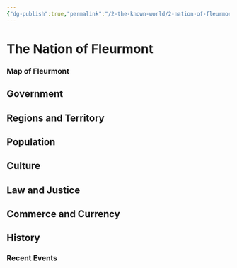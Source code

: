 ```yaml
---
{"dg-publish":true,"permalink":"/2-the-known-world/2-nation-of-fleurmont/2-nation-of-fleurmont/","dgPassFrontmatter":true}
---
```


# The Nation of Fleurmont
### Map of Fleurmont
## Government
## Regions and Territory
## Population
## Culture
## Law and Justice
## Commerce and Currency
## History
### Recent Events

